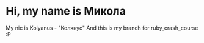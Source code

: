 # Hi, my name is Микола
My nic is Kolyanus - "Колянус"
And this is my branch for ruby_crash_course :P
